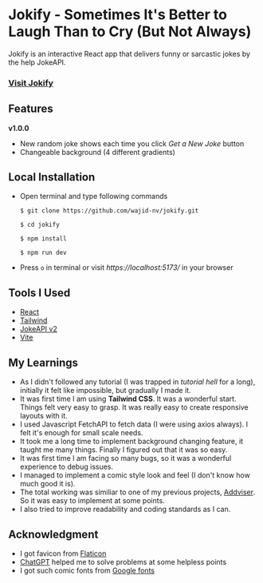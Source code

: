 # Jokify - Sometimes It's Better to Laugh Than to Cry (But Not Always)

Jokify is an interactive React app that delivers funny or sarcastic jokes by the help JokeAPI.

### [Visit Jokify](https://jokify.live.binzek.com/)

## Features

**v1.0.0**

- New random joke shows each time you click _Get a New Joke_ button
- Changeable background (4 different gradients)

## Local Installation

- Open terminal and type following commands

  ```
  $ git clone https://github.com/wajid-nv/jokify.git

  $ cd jokify

  $ npm install

  $ npm run dev
  ```

- Press `o` in terminal or visit _https://localhost:5173/_ in your browser

## Tools I Used

- [React](https://react.dev)
- [Tailwind](https://tailwindcss.com/)
- [JokeAPI v2](https://v2.jokeapi.dev/)
- [Vite](https://vitejs.dev/)

## My Learnings

- As I didn't followed any tutorial (I was trapped in _tutorial hell_ for a long), initially it felt like impossible, but gradually I made it.
- It was first time I am using **Tailwind CSS**. It was a wonderful start. Things felt very easy to grasp. It was really easy to create responsive layouts with it.
- I used Javascript FetchAPI to fetch data (I were using axios always). I felt it's enough for small scale needs.
- It took me a long time to implement background changing feature, it taught me many things. Finally I figured out that it was so easy.
- It was first time I am facing so many bugs, so it was a wonderful experience to debug issues.
- I managed to implement a comic style look and feel (I don't know how much good it is).
- The total working was similiar to one of my previous projects, [Addviser](https://github.com/binzek/addviser). So it was easy to implement at some points.
- I also tried to improve readability and coding standards as I can.

## Acknowledgment

- I got favicon from [Flaticon](https://www.flaticon.com/)
- [ChatGPT](https://chat.openai.com) helped me to solve problems at some helpless points
- I got such comic fonts from [Google fonts](https://fonts.google.com/)
